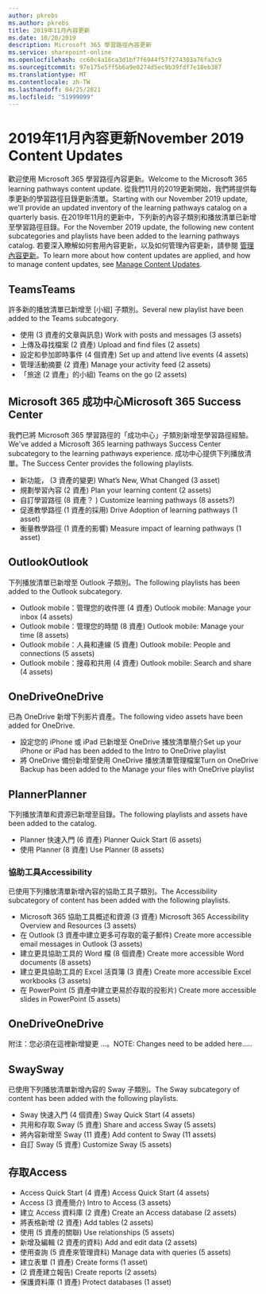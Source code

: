 ```yaml
---
author: pkrebs
ms.author: pkrebs
title: 2019年11月內容更新
ms.date: 10/20/2019
description: Microsoft 365 學習路徑內容更新
ms.service: sharepoint-online
ms.openlocfilehash: cc60c4a16ca3d1bf7f6944f57f274303a76fa3c9
ms.sourcegitcommit: 97e175e5ff5b6a9e0274d5ec9b39fdf7e18eb387
ms.translationtype: MT
ms.contentlocale: zh-TW
ms.lasthandoff: 04/25/2021
ms.locfileid: "51999099"
---
```

# <a name="november-2019-content-updates"></a><span data-ttu-id="06ed4-103">2019年11月內容更新</span><span class="sxs-lookup"><span data-stu-id="06ed4-103">November 2019 Content Updates</span></span>
<span data-ttu-id="06ed4-104">歡迎使用 Microsoft 365 學習路徑內容更新。</span><span class="sxs-lookup"><span data-stu-id="06ed4-104">Welcome to the Microsoft 365 learning pathways content update.</span></span> <span data-ttu-id="06ed4-105">從我們11月的2019更新開始，我們將提供每季更新的學習路徑目錄更新清單。</span><span class="sxs-lookup"><span data-stu-id="06ed4-105">Starting with our November 2019 update, we'll provide an updated inventory of the learning pathways catalog on a quarterly basis.</span></span> <span data-ttu-id="06ed4-106">在2019年11月的更新中，下列新的內容子類別和播放清單已新增至學習路徑目錄。</span><span class="sxs-lookup"><span data-stu-id="06ed4-106">For the November 2019 update, the following new content subcategories and playlists have been added to the learning pathways catalog.</span></span> <span data-ttu-id="06ed4-107">若要深入瞭解如何套用內容更新，以及如何管理內容更新，請參閱 [管理內容更新](custom_contentupdatesmanage.md)。</span><span class="sxs-lookup"><span data-stu-id="06ed4-107">To learn more about how content updates are applied, and how to manage content updates, see [Manage Content Updates](custom_contentupdatesmanage.md).</span></span>    

## <a name="teams"></a><span data-ttu-id="06ed4-108">Teams</span><span class="sxs-lookup"><span data-stu-id="06ed4-108">Teams</span></span>
<span data-ttu-id="06ed4-109">許多新的播放清單已新增至 [小組] 子類別。</span><span class="sxs-lookup"><span data-stu-id="06ed4-109">Several new playlist have been added to the Teams subcategory.</span></span>
- <span data-ttu-id="06ed4-110">使用 (3 資產的文章與訊息) </span><span class="sxs-lookup"><span data-stu-id="06ed4-110">Work with posts and messages (3 assets)</span></span>
- <span data-ttu-id="06ed4-111">上傳及尋找檔案 (2 資產) </span><span class="sxs-lookup"><span data-stu-id="06ed4-111">Upload and find files (2 assets)</span></span>
- <span data-ttu-id="06ed4-112">設定和參加即時事件 (4 個資產) </span><span class="sxs-lookup"><span data-stu-id="06ed4-112">Set up and attend live events (4 assets)</span></span>
- <span data-ttu-id="06ed4-113">管理活動摘要 (2 資產) </span><span class="sxs-lookup"><span data-stu-id="06ed4-113">Manage your activity feed (2 assets)</span></span>
- <span data-ttu-id="06ed4-114">「旅途 (2 資產」的小組) </span><span class="sxs-lookup"><span data-stu-id="06ed4-114">Teams on the go (2 assets)</span></span>

## <a name="microsoft-365-success-center"></a><span data-ttu-id="06ed4-115">Microsoft 365 成功中心</span><span class="sxs-lookup"><span data-stu-id="06ed4-115">Microsoft 365 Success Center</span></span>
<span data-ttu-id="06ed4-116">我們已將 Microsoft 365 學習路徑的「成功中心」子類別新增至學習路徑經驗。</span><span class="sxs-lookup"><span data-stu-id="06ed4-116">We've added a Microsoft 365 learning pathways Success Center subcategory to the learning pathways experience.</span></span> <span data-ttu-id="06ed4-117">成功中心提供下列播放清單。</span><span class="sxs-lookup"><span data-stu-id="06ed4-117">The Success Center provides the following playlists.</span></span>
- <span data-ttu-id="06ed4-118">新功能， (3 資產的變更) </span><span class="sxs-lookup"><span data-stu-id="06ed4-118">What’s New, What Changed (3 asset)</span></span>
- <span data-ttu-id="06ed4-119">規劃學習內容 (2 資產) </span><span class="sxs-lookup"><span data-stu-id="06ed4-119">Plan your learning content (2 assets)</span></span>
- <span data-ttu-id="06ed4-120">自訂學習路徑 (8 資產？ ) </span><span class="sxs-lookup"><span data-stu-id="06ed4-120">Customize learning pathways (8 assets?)</span></span>
- <span data-ttu-id="06ed4-121">促進教學路徑 (1 資產的採用) </span><span class="sxs-lookup"><span data-stu-id="06ed4-121">Drive Adoption of learning pathways (1 asset)</span></span>
- <span data-ttu-id="06ed4-122">衡量教學路徑 (1 資產的影響) </span><span class="sxs-lookup"><span data-stu-id="06ed4-122">Measure impact of learning pathways (1 asset)</span></span>

## <a name="outlook"></a><span data-ttu-id="06ed4-123">Outlook</span><span class="sxs-lookup"><span data-stu-id="06ed4-123">Outlook</span></span>
<span data-ttu-id="06ed4-124">下列播放清單已新增至 Outlook 子類別。</span><span class="sxs-lookup"><span data-stu-id="06ed4-124">The following playlists has been added to the Outlook subcategory.</span></span> 
- <span data-ttu-id="06ed4-125">Outlook mobile：管理您的收件匣 (4 資產) </span><span class="sxs-lookup"><span data-stu-id="06ed4-125">Outlook mobile: Manage your inbox (4 assets)</span></span>
- <span data-ttu-id="06ed4-126">Outlook mobile：管理您的時間 (8 資產) </span><span class="sxs-lookup"><span data-stu-id="06ed4-126">Outlook mobile: Manage your time (8 assets)</span></span>
- <span data-ttu-id="06ed4-127">Outlook mobile：人員和連線 (5 資產) </span><span class="sxs-lookup"><span data-stu-id="06ed4-127">Outlook mobile: People and connections (5 assets)</span></span>
- <span data-ttu-id="06ed4-128">Outlook mobile：搜尋和共用 (4 資產) </span><span class="sxs-lookup"><span data-stu-id="06ed4-128">Outlook mobile: Search and share (4 assets)</span></span>

## <a name="onedrive"></a><span data-ttu-id="06ed4-129">OneDrive</span><span class="sxs-lookup"><span data-stu-id="06ed4-129">OneDrive</span></span>
<span data-ttu-id="06ed4-130">已為 OneDrive 新增下列影片資產。</span><span class="sxs-lookup"><span data-stu-id="06ed4-130">The following video assets have been added for OneDrive.</span></span> 
- <span data-ttu-id="06ed4-131">設定您的 iPhone 或 iPad 已新增至 OneDrive 播放清單簡介</span><span class="sxs-lookup"><span data-stu-id="06ed4-131">Set up your iPhone or iPad has been added to the Intro to OneDrive playlist</span></span>
- <span data-ttu-id="06ed4-132">將 OneDrive 備份新增至使用 OneDrive 播放清單管理檔案</span><span class="sxs-lookup"><span data-stu-id="06ed4-132">Turn on OneDrive Backup has been added to the Manage your files with OneDrive playlist</span></span>

## <a name="planner"></a><span data-ttu-id="06ed4-133">Planner</span><span class="sxs-lookup"><span data-stu-id="06ed4-133">Planner</span></span>
<span data-ttu-id="06ed4-134">下列播放清單和資源已新增至目錄。</span><span class="sxs-lookup"><span data-stu-id="06ed4-134">The following playlists and assets have been added to the catalog.</span></span>  
- <span data-ttu-id="06ed4-135">Planner 快速入門 (6 資產) </span><span class="sxs-lookup"><span data-stu-id="06ed4-135">Planner Quick Start (6 assets)</span></span>
- <span data-ttu-id="06ed4-136">使用 Planner (8 資產) </span><span class="sxs-lookup"><span data-stu-id="06ed4-136">Use Planner (8 assets)</span></span>

### <a name="accessibility"></a><span data-ttu-id="06ed4-137">協助工具</span><span class="sxs-lookup"><span data-stu-id="06ed4-137">Accessibility</span></span>
<span data-ttu-id="06ed4-138">已使用下列播放清單新增內容的協助工具子類別。</span><span class="sxs-lookup"><span data-stu-id="06ed4-138">The Accessibility subcategory of content has been added with the following playlists.</span></span> 
- <span data-ttu-id="06ed4-139">Microsoft 365 協助工具概述和資源 (3 資產) </span><span class="sxs-lookup"><span data-stu-id="06ed4-139">Microsoft 365 Accessibility Overview and Resources (3 assets)</span></span>
- <span data-ttu-id="06ed4-140">在 Outlook (3 資產中建立更多可存取的電子郵件) </span><span class="sxs-lookup"><span data-stu-id="06ed4-140">Create more accessible email messages in Outlook (3 assets)</span></span>
- <span data-ttu-id="06ed4-141">建立更具協助工具的 Word 檔 (8 個資產) </span><span class="sxs-lookup"><span data-stu-id="06ed4-141">Create more accessible Word documents (8 assets)</span></span>
- <span data-ttu-id="06ed4-142">建立更具協助工具的 Excel 活頁簿 (3 資產) </span><span class="sxs-lookup"><span data-stu-id="06ed4-142">Create more accessible Excel workbooks (3 assets)</span></span>
- <span data-ttu-id="06ed4-143">在 PowerPoint (5 資產中建立更易於存取的投影片) </span><span class="sxs-lookup"><span data-stu-id="06ed4-143">Create more accessible slides in PowerPoint (5 assets)</span></span>

## <a name="onedrive"></a><span data-ttu-id="06ed4-144">OneDrive</span><span class="sxs-lookup"><span data-stu-id="06ed4-144">OneDrive</span></span>
<span data-ttu-id="06ed4-145">附注：您必須在這裡新增變更 ...。</span><span class="sxs-lookup"><span data-stu-id="06ed4-145">NOTE: Changes need to be added here.....</span></span>

## <a name="sway"></a><span data-ttu-id="06ed4-146">Sway</span><span class="sxs-lookup"><span data-stu-id="06ed4-146">Sway</span></span>
<span data-ttu-id="06ed4-147">已使用下列播放清單新增內容的 Sway 子類別。</span><span class="sxs-lookup"><span data-stu-id="06ed4-147">The Sway subcategory of content has been added with the following playlists.</span></span> 
- <span data-ttu-id="06ed4-148">Sway 快速入門 (4 個資產) </span><span class="sxs-lookup"><span data-stu-id="06ed4-148">Sway Quick Start (4 assets)</span></span>
- <span data-ttu-id="06ed4-149">共用和存取 Sway (5 資產) </span><span class="sxs-lookup"><span data-stu-id="06ed4-149">Share and access Sway (5 assets)</span></span>
- <span data-ttu-id="06ed4-150">將內容新增至 Sway (11 資產) </span><span class="sxs-lookup"><span data-stu-id="06ed4-150">Add content to Sway (11 assets)</span></span>
- <span data-ttu-id="06ed4-151">自訂 Sway (5 資產) </span><span class="sxs-lookup"><span data-stu-id="06ed4-151">Customize Sway (5 assets)</span></span>

## <a name="access"></a><span data-ttu-id="06ed4-152">存取</span><span class="sxs-lookup"><span data-stu-id="06ed4-152">Access</span></span>
- <span data-ttu-id="06ed4-153">Access Quick Start (4 資產) </span><span class="sxs-lookup"><span data-stu-id="06ed4-153">Access Quick Start (4 assets)</span></span>
- <span data-ttu-id="06ed4-154">Access (3 資產簡介) </span><span class="sxs-lookup"><span data-stu-id="06ed4-154">Intro to Access (3 assets)</span></span>
- <span data-ttu-id="06ed4-155">建立 Access 資料庫 (2 資產) </span><span class="sxs-lookup"><span data-stu-id="06ed4-155">Create an Access database (2 assets)</span></span>
- <span data-ttu-id="06ed4-156">將表格新增 (2 資產) </span><span class="sxs-lookup"><span data-stu-id="06ed4-156">Add tables (2 assets)</span></span>
- <span data-ttu-id="06ed4-157">使用 (5 資產的關聯) </span><span class="sxs-lookup"><span data-stu-id="06ed4-157">Use relationships (5 assets)</span></span>
- <span data-ttu-id="06ed4-158">新增及編輯 (2 資產的資料) </span><span class="sxs-lookup"><span data-stu-id="06ed4-158">Add and edit data (2 assets)</span></span>
- <span data-ttu-id="06ed4-159">使用查詢 (5 資產來管理資料) </span><span class="sxs-lookup"><span data-stu-id="06ed4-159">Manage data with queries (5 assets)</span></span>
- <span data-ttu-id="06ed4-160">建立表單 (1 資產) </span><span class="sxs-lookup"><span data-stu-id="06ed4-160">Create forms (1 asset)</span></span>
- <span data-ttu-id="06ed4-161"> (2 資產建立報告) </span><span class="sxs-lookup"><span data-stu-id="06ed4-161">Create reports (2 assets)</span></span>
- <span data-ttu-id="06ed4-162">保護資料庫 (1 資產) </span><span class="sxs-lookup"><span data-stu-id="06ed4-162">Protect databases (1 asset)</span></span>

